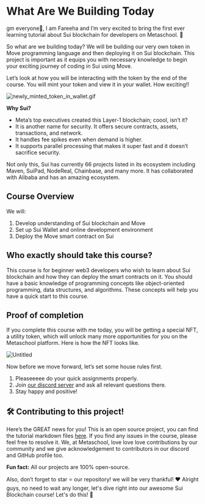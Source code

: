 # What Are We Building Today

gm everyone🌈, I am Fareeha and I’m very excited to bring the first ever learning tutorial about Sui blockchain for developers on Metaschool. 🎉

So what are we building today? We will be building our very own token in Move programming language and then deploying it on Sui blockchain. This project is important as it equips you with necessary knowledge to begin your exciting journey of coding in Sui using Move.

Let’s look at how you will be interacting with the token by the end of the course. You will mint your token and view it in your wallet. How exciting!!

![newly_minted_token_in_wallet.gif](https://github.com/0xmetaschool/Learning-Projects/blob/main/assests_for_all/assests_for_sui/L1_What%20Are%20We%20Building%20Today/newly_minted_token_in_wallet.gif?raw=true)

**Why Sui?** 

- Meta’s top executives created this Layer-1 blockchain; coool, isn’t it?
- It is another name for security. It offers secure contracts, assets, transactions, and network.
- It handles fee spikes even when demand is higher.
- It supports parallel processing that makes it super fast and it doesn’t sacrifice security.

Not only this, Sui has currently 66 projects listed in its ecosystem including Maven, SuiPad, NodeReal, Chainbase, and many more. It has collaborated with Alibaba and has an amazing ecosystem.

## Course Overview

We will:

1. Develop understanding of Sui blockchain and Move
2. Set up Sui Wallet and online development environment
3. Deploy the Move smart contract on Sui

## Who exactly should take this course?

This course is for beginner web3 developers who wish to learn about Sui blockchain and how they can deploy the smart contracts on it. You should have a basic knowledge of programming concepts like object-oriented programming, data structures, and algorithms. These concepts will help you have a quick start to this course. 

## Proof of completion

If you complete this course with me today, you will be getting a special NFT, a utility token, which will unlock many more opportunities for you on the Metaschool platform. Here is how the NFT looks like.

![Untitled](https://github.com/0xmetaschool/Learning-Projects/blob/main/assests_for_all/assests_for_sui/L1_What%20Are%20We%20Building%20Today/Untitled.gif?raw=true)

Now before we move forward, let’s set some house rules first.
1. Pleaseeeee do your quick assignments properly. 
2. Join [our discord server](https://discord.gg/vbVMUwXWgc) and ask all relevant questions there.
3. Stay happy and positive!

## 🛠 Contributing to this project!

Here’s the GREAT news for you! This is an open source project, you can find the tutorial markdown files [here](https://github.com/0xmetaschool/Learning-Projects/tree/main/Create%20a%20Fungible%20Token%20with%20Sui%20Move%20%7C%20Metaschool). If you find any issues in the course, please feel free to resolve it.
We, at Metaschool, love love love contributions by our community and we give acknowledgement to contributors in our discord and GitHub profile too.

**Fun fact:** All our projects are 100% open-source.

Also, don’t forget to star ⭐️ our repository! we will be very thankful! ♥️
Alright guys, no need to wait any longer, let's dive right into our awesome Sui Blockchain course! Let's do this! 🙌

